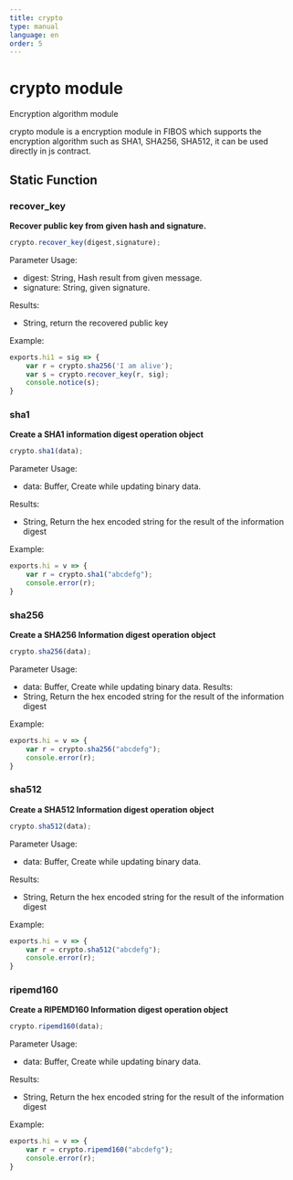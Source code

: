 ```yaml
---
title: crypto
type: manual
language: en
order: 5
---
```

# crypto module
Encryption algorithm module

crypto module is a encryption module in FIBOS which supports the  encryption algorithm such as SHA1, SHA256, SHA512, it can be used directly in js contract.

## Static Function

### recover_key
**Recover public key from given hash and signature.**

```JavaScript
crypto.recover_key(digest,signature);
```

Parameter Usage:
* digest: String, Hash result from given message.
* signature: String, given signature.

Results:
* String, return the recovered public key

Example: 

```JavaScript
exports.hi1 = sig => {
    var r = crypto.sha256('I am alive');
    var s = crypto.recover_key(r, sig);
    console.notice(s);
}
```


### sha1
**Create a SHA1 information digest operation object**

```JavaScript
crypto.sha1(data);
```

Parameter Usage:
* data: Buffer, Create while updating binary data.

Results:
* String,  Return the hex encoded string for the result of the information digest

Example: 

```JavaScript
exports.hi = v => {
    var r = crypto.sha1("abcdefg");
    console.error(r);
}
```


### sha256
**Create a SHA256 Information digest operation object**

```JavaScript
crypto.sha256(data);
```

Parameter Usage:
* data: Buffer, Create while updating binary data.
Results:
* String, Return the hex encoded string for the result of the information digest

Example: 

```JavaScript
exports.hi = v => {
    var r = crypto.sha256("abcdefg");
    console.error(r);
}
```


### sha512
**Create a SHA512 Information digest operation object**

```JavaScript
crypto.sha512(data);
```

Parameter Usage:
* data: Buffer, Create while updating binary data.

Results:
* String, Return the hex encoded string for the result of the information digest

Example: 

```JavaScript
exports.hi = v => {
    var r = crypto.sha512("abcdefg");
    console.error(r);
}
```


### ripemd160
**Create a RIPEMD160 Information digest operation object**

```JavaScript
crypto.ripemd160(data);
```

Parameter Usage:
* data:  Buffer, Create while updating binary data.

Results:
* String, Return the hex encoded string for the result of the information digest

Example: 

```JavaScript
exports.hi = v => {
    var r = crypto.ripemd160("abcdefg");
    console.error(r);
}
```


